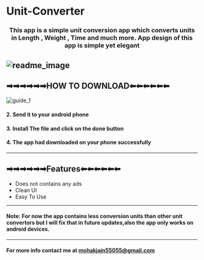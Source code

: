# Unit-Converter
<h3 align="center"> This app is a simple unit conversion app which converts units in Length , Weight , Time and much more. App design of this app is simple yet elegant</h3>

![readme_image](https://user-images.githubusercontent.com/73052518/121174256-59e86d00-c877-11eb-873d-99ca454eeeb8.png)
---
## ➡➡➡➡➡➡HOW TO DOWNLOAD⬅⬅⬅⬅⬅⬅
![guide_1](https://user-images.githubusercontent.com/73052518/121186233-80f96b80-c884-11eb-9fc4-b0c41706b9c4.png)
#### 2. Send it to your android phone

#### 3. Install The file and click on the done button

#### 4. The app had downloaded on your phone successfully
---
## ➡➡➡➡➡➡Features⬅⬅⬅⬅⬅⬅
- Does not contains any ads
- Clean UI
- Easy To Use

--- 

#### Note: For now the app contains less conversion units than other unit convertors but I will fix that in future updates,also the app only works on android devices.
---

#### For more info contact me at mohakjain55055@gmail.com
